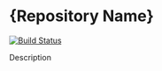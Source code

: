 # {Repository Name}

[![Build Status](https://travis-ci.org/trekhleb/learn-python.svg?branch=master)](https://travis-ci.org/trekhleb/learn-python)

Description
